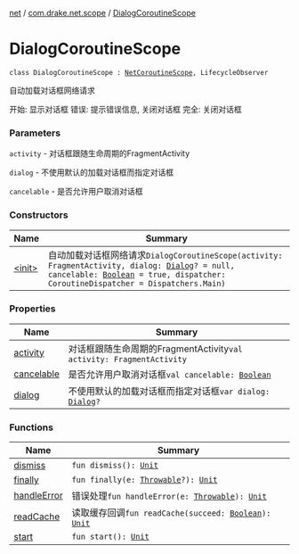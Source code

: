 [net](../../index.md) / [com.drake.net.scope](../index.md) / [DialogCoroutineScope](./index.md)

# DialogCoroutineScope

`class DialogCoroutineScope : `[`NetCoroutineScope`](../-net-coroutine-scope/index.md)`, LifecycleObserver`

自动加载对话框网络请求

开始: 显示对话框
错误: 提示错误信息, 关闭对话框
完全: 关闭对话框

### Parameters

`activity` - 对话框跟随生命周期的FragmentActivity

`dialog` - 不使用默认的加载对话框而指定对话框

`cancelable` - 是否允许用户取消对话框

### Constructors

| Name | Summary |
|---|---|
| [&lt;init&gt;](-init-.md) | 自动加载对话框网络请求`DialogCoroutineScope(activity: FragmentActivity, dialog: `[`Dialog`](https://developer.android.com/reference/android/app/Dialog.html)`? = null, cancelable: `[`Boolean`](https://kotlinlang.org/api/latest/jvm/stdlib/kotlin/-boolean/index.html)` = true, dispatcher: CoroutineDispatcher = Dispatchers.Main)` |

### Properties

| Name | Summary |
|---|---|
| [activity](activity.md) | 对话框跟随生命周期的FragmentActivity`val activity: FragmentActivity` |
| [cancelable](cancelable.md) | 是否允许用户取消对话框`val cancelable: `[`Boolean`](https://kotlinlang.org/api/latest/jvm/stdlib/kotlin/-boolean/index.html) |
| [dialog](dialog.md) | 不使用默认的加载对话框而指定对话框`var dialog: `[`Dialog`](https://developer.android.com/reference/android/app/Dialog.html)`?` |

### Functions

| Name | Summary |
|---|---|
| [dismiss](dismiss.md) | `fun dismiss(): `[`Unit`](https://kotlinlang.org/api/latest/jvm/stdlib/kotlin/-unit/index.html) |
| [finally](finally.md) | `fun finally(e: `[`Throwable`](https://kotlinlang.org/api/latest/jvm/stdlib/kotlin/-throwable/index.html)`?): `[`Unit`](https://kotlinlang.org/api/latest/jvm/stdlib/kotlin/-unit/index.html) |
| [handleError](handle-error.md) | 错误处理`fun handleError(e: `[`Throwable`](https://kotlinlang.org/api/latest/jvm/stdlib/kotlin/-throwable/index.html)`): `[`Unit`](https://kotlinlang.org/api/latest/jvm/stdlib/kotlin/-unit/index.html) |
| [readCache](read-cache.md) | 读取缓存回调`fun readCache(succeed: `[`Boolean`](https://kotlinlang.org/api/latest/jvm/stdlib/kotlin/-boolean/index.html)`): `[`Unit`](https://kotlinlang.org/api/latest/jvm/stdlib/kotlin/-unit/index.html) |
| [start](start.md) | `fun start(): `[`Unit`](https://kotlinlang.org/api/latest/jvm/stdlib/kotlin/-unit/index.html) |
